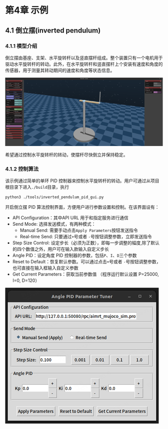 # 第4章 示例


## 4.1 倒立摆(inverted pendulum)

### 4.1.1 模型介绍

倒立摆由基座、支架、水平旋转杆以及竖直摆杆组成。整个装置只有一个电机用于驱动水平旋转杆的转动。此外，在水平旋转杆和竖直摆杆上个安装有速度和角度的传感器，用于测量其转动期间的速度和角度等状态信息。

![alt text](pic/inverted_pendulum.png)

希望通过控制水平旋转杆的转动，使摆杆尽快倒立并保持稳定。



### 4.1.2 控制算法
该示例通过简单的单环 PID 控制器来控制水平旋转杆的转动。用户可通过从项目根目录下进入`./build`目录，执行
```shell
python3 ./tools/inverted_pendulum_pid_gui.py
```
开启倒立摆 PID 算法控制界面，方便用户进行参数设置和控制。在该界面设有：
- API Configuration：其中API URL 用于和指定服务进行通信
- Send Mode: 选择发送模式，有两种模式：
  - Manual Send: 需要手动点击`Apply Parameters`按钮发送指令 
  -  Real-time Send: 只要通过`+`号或者 `-`号按钮调整参数，立即发送指令
- Step Size Control: 设定步长（必须为正数），即每一步调整的幅度,除了默认的四个数值之外，用户可在输入款输入自定义步长
- Angle PID：设定角度 PID 控制器的参数，包括`P`、`I`、`D`三个参数
- Reset to Default：恢复默认参数。可以通过点击`+`号或者 `-`号按钮调整参数，也可直接在输入框输入自定义参数
- Get Current Parameters：获取当前参数值 （程序运行默认设置 P=25000, I=0, D=120）

![alt text](pic/pid_control_algorithm_gui.png)
